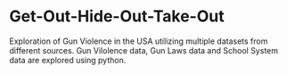 # Get-Out-Hide-Out-Take-Out
Exploration of Gun Violence in the USA utilizing multiple datasets from different sources. Gun Vilolence data, Gun Laws data and School System data are explored using python.
